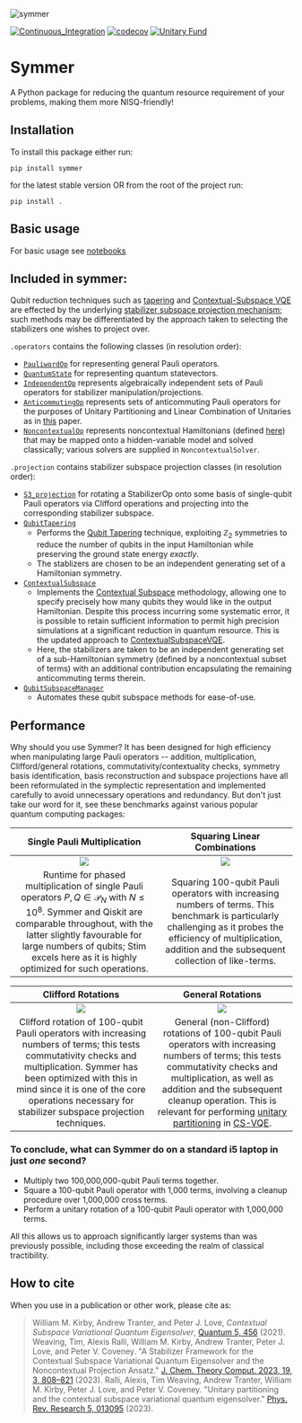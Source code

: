 ![symmer](https://github.com/UCL-CCS/symmer/blob/main/images/symmer_logo.png)

[![Continuous_Integration](https://github.com/UCL-CCS/symmer/actions/workflows/pull_request.yaml/badge.svg)](https://github.com/UCL-CCS/symmer/actions/workflows/pull_request.yaml)
[![codecov](https://codecov.io/gh/UCL-CCS/symmer/branch/main/graph/badge.svg?token=PZzJNZuEEW)](https://codecov.io/gh/UCL-CCS/symmer)
[![Unitary Fund](https://img.shields.io/badge/Supported%20By-UNITARY%20FUND-brightgreen.svg?style=for-the-badge)](http://unitary.fund)
# Symmer

A Python package for reducing the quantum resource requirement of your problems, making them more NISQ-friendly!

## Installation
To install this package either run:
```
pip install symmer
```
for the latest stable version OR from the root of the project run:

```
pip install .
```

## Basic usage
For basic usage see [notebooks](https://github.com/UCL-CCS/symmer/tree/main/notebooks)

## Included in symmer:
Qubit reduction techniques such as [tapering](https://arxiv.org/abs/1701.08213) and [Contextual-Subspace VQE](https://doi.org/10.22331/q-2021-05-14-456) are effected by the underlying [stabilizer subspace projection mechanism](https://arxiv.org/abs/2204.02150); such methods may be differentiated by the approach taken to selecting the stabilizers one wishes to project over. 

`.operators` contains the following classes (in resolution order):
- [`PauliwordOp`](https://github.com/UCL-CCS/symmer/tree/main/symmer/symplectic/base.py) for representing general Pauli operators.
- [`QuantumState`](https://github.com/UCL-CCS/symmer/tree/main/symmer/symplectic/base.py) for representing quantum statevectors.
- [`IndependentOp`](https://github.com/UCL-CCS/symmer/tree/main/symmer/symplectic/independent_op.py) represents algebraically independent sets of Pauli operators for stabilizer manipulation/projections.
- [`AnticommutingOp`](https://github.com/UCL-CCS/symmer/tree/main/symmer/symplectic/anticommuting_op.py) represents sets of anticommuting Pauli operators for the purposes of Unitary Partitioning and Linear Combination of Unitaries as in [this](https://arxiv.org/abs/2207.03451) paper.
- [`NoncontextualOp`](https://github.com/UCL-CCS/symmer/tree/main/symmer/symplectic/noncontextual_op.py) represents noncontextual Hamiltonians (defined [here](https://arxiv.org/abs/2002.05693)) that may be mapped onto a hidden-variable model and solved classically; various solvers are supplied in `NoncontextualSolver`.

`.projection` contains stabilizer subspace projection classes (in resolution order):
- [`S3_projection`](https://github.com/UCL-CCS/symmer/tree/main/symmer/projection/base.py) for rotating a StabilizerOp onto some basis of single-qubit Pauli operators via Clifford operations and projecting into the corresponding stabilizer subspace.
- [`QubitTapering`](https://github.com/UCL-CCS/symmer/tree/main/symmer/projection/qubit_tapering.py) 
  - Performs the [Qubit Tapering](https://arxiv.org/abs/1701.08213) technique, exploiting $\mathbb{Z}_2$ symmetries to reduce the number of qubits in the input Hamiltonian while preserving the ground state energy _exactly_.
  - The stablizers are chosen to be an independent generating set of a Hamiltonian symmetry.
- [`ContextualSubspace`](https://github.com/UCL-CCS/symmer/tree/main/symmer/projection/contextual_subspace.py) 
  - Implements the [Contextual Subspace](https://quantum-journal.org/papers/q-2021-05-14-456/) methodology, allowing one to specify precisely how many qubits they would like in the output Hamiltonian. Despite this process incurring some systematic error, it is possible to retain sufficient information to permit high precision simulations at a significant reduction in quantum resource. This is the updated approach to [ContextualSubspaceVQE](https://github.com/wmkirby1/ContextualSubspaceVQE).
  - Here, the stabilizers are taken to be an independent generating set of a sub-Hamiltonian symmetry (defined by a noncontextual subset of terms) with an additional contribution encapsulating the remaining anticommuting terms therein.
- [`QubitSubspaceManager`](https://github.com/UCL-CCS/symmer/blob/main/symmer/projection/qubit_subspace_manager.py)
  - Automates these qubit subspace methods for ease-of-use. 

## Performance

Why should you use Symmer? It has been designed for high efficiency when manipulating large Pauli operators -- addition, multiplication, Clifford/general rotations, commutativity/contextuality checks, symmetry basis identification, basis reconstruction and subspace projections have all been reformulated in the symplectic representation and implemented carefully to avoid unnecessary operations and redundancy. But don't just take our word for it, see these benchmarks against various popular quantum computing packages:

Single Pauli Multiplication |  Squaring Linear Combinations
:--------------------------:|:-----------------------------:
![](https://github.com/UCL-CCS/symmer/blob/main/images/single_pauli_mult.png) | ![](https://github.com/UCL-CCS/symmer/blob/main/images/squaring_100q_linear_combs.png)
Runtime for phased multiplication of single Pauli operators $P,Q \in \mathcal{P}_N$ with $N \leq 10^8$. Symmer and Qiskit are comparable throughout, with the latter slightly favourable for large numbers of qubits; Stim excels here as it is highly optimized for such operations. | Squaring 100-qubit Pauli operators with increasing numbers of terms. This benchmark is particularly challenging as it probes the efficiency of multiplication, addition and the subsequent collection of like-terms.

Clifford Rotations          |  General Rotations
:--------------------------:|:-----------------------------:
![](https://github.com/UCL-CCS/symmer/blob/main/images/100q_clifford_rotations.png) | ![](https://github.com/UCL-CCS/symmer/blob/main/images/100q_general_rotations.png)
Clifford rotation of 100-qubit Pauli operators with increasing numbers of terms; this tests commutativity checks and multiplication. Symmer has been optimized with this in mind since it is one of the core operations necessary for stabilizer subspace projection techniques. | General (non-Clifford) rotations of 100-qubit Pauli operators with increasing numbers of terms; this tests commutativity checks and multiplication, as well as addition and the subsequent cleanup operation. This is relevant for performing [unitary partitioning](https://arxiv.org/abs/2207.03451) in [CS-VQE](https://quantum-journal.org/papers/q-2021-05-14-456/).

### To conclude, what can Symmer do on a standard i5 laptop in just _one_ second?
- Multiply two 100,000,000-qubit Pauli terms together.
- Square a 100-qubit Pauli operator with 1,000 terms, involving a cleanup procedure over 1,000,000 cross terms.
- Perform a unitary rotation of a 100-qubit Pauli operator with 1,000,000 terms.

All this allows us to approach significantly larger systems than was previously possible, including those exceeding the realm of classical tractibility.

## How to cite

When you use in a publication or other work, please cite as:

> William M. Kirby, Andrew Tranter, and Peter J. Love, *Contextual Subspace Variational Quantum Eigensolver*, [Quantum 5, 456](https://doi.org/10.22331/q-2021-05-14-456) (2021).
> Weaving, Tim, Alexis Ralli, William M. Kirby, Andrew Tranter, Peter J. Love, and Peter V. Coveney. "A Stabilizer Framework for the Contextual Subspace Variational Quantum Eigensolver and the Noncontextual Projection Ansatz." [J. Chem. Theory Comput. 2023, 19, 3, 808–821](https://doi.org/10.1021/acs.jctc.2c00910) (2023).
> Ralli, Alexis, Tim Weaving, Andrew Tranter, William M. Kirby, Peter J. Love, and Peter V. Coveney. "Unitary partitioning and the contextual subspace variational quantum eigensolver." [Phys. Rev. Research 5, 013095](https://doi.org/10.1103/PhysRevResearch.5.013095) (2023).

